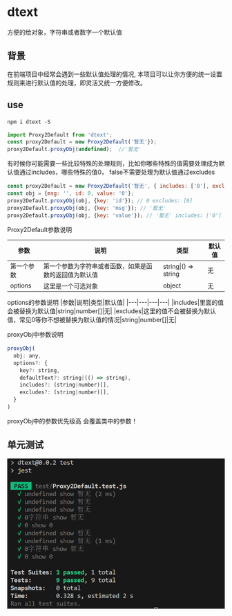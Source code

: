 # dtext
方便的给对象，字符串或者数字一个默认值

## 背景
在前端项目中经常会遇到一些默认值处理的情况, 本项目可以让你方便的统一设置规则来进行默认值的处理，即灵活又统一方便修改。
## use
```
npm i dtext -S
```

```js
import Proxy2Default from 'dtext';
const proxy2Default = new Proxy2Default('暂无'});
proxy2Default.proxyObj(undefined);  //'暂无'
```

有时候你可能需要一些比较特殊的处理规则，比如你哪些特殊的值需要处理成为默认值通过includes，哪些特殊的值0， false不需要处理为默认值通过excludes

```js
const proxy2Default = new Proxy2Default('暂无', { includes: ['0'], excludes: [0] });
const obj = {msg: '', id: 0, value: '0'};
proxy2Default.proxyObj(obj, {key: 'id'}); // 0 excludes: [0]
proxy2Default.proxyObj(obj, {key: 'msg'}); // '暂无'
proxy2Default.proxyObj(obj, {key: 'value'}); // '暂无' includes: ['0']

```
Proxy2Default参数说明

|参数|说明|类型|默认值|
|---|---|---|---|
|第一个参数|第一个参数为字符串或者函数，如果是函数的返回值为默认值|string\|() => string|无|
|options|这里是一个可选对象|object|无|

options的参数说明
|参数|说明|类型|默认值|
|---|---|---|---|
|includes|里面的值会被替换为默认值|string\|number[]|无|
|excludes|这里的值不会被替换为默认值，常见0等你不想被替换为默认值的情况|string\|number[]|无|

proxyObj中参数说明
```js
proxyObj(
  obj: any,
  options?: { 
    key?: string, 
    defaultText?: string|(() => string), 
    includes?: (string|number)[],
    excludes?: (string|number)[],
  }
)
```
proxyObj中的参数优先级高 会覆盖类中的参数！

## 单元测试
![单元测试](./test.png) 
